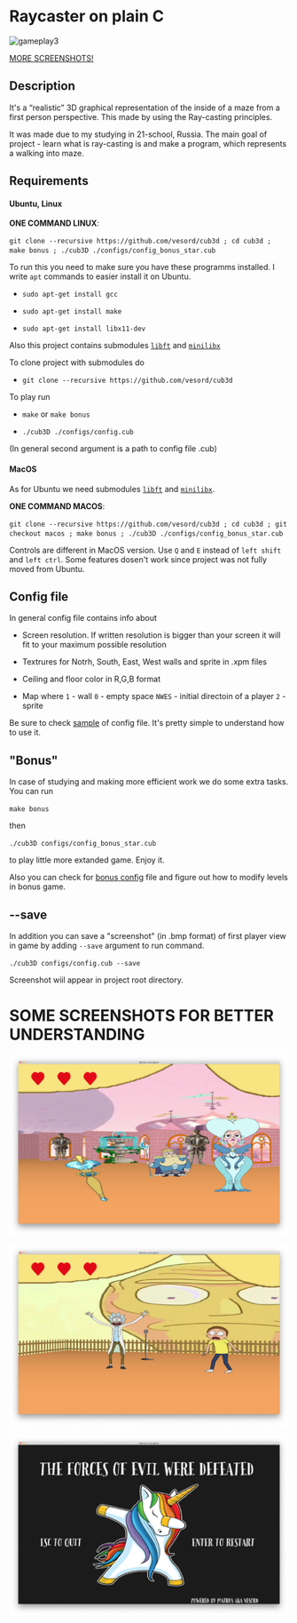 # Raycaster on plain C

![gameplay3](./screenshots/gameplay3.png)

[MORE SCREENSHOTS!](#screenshots)

## Description
It's a “realistic” 3D graphical representation of the inside of a maze from a first person perspective. This made by using the Ray-casting principles.

It was made due to my studying in 21-school, Russia.
The main goal of project - learn what is ray-casting is and make a program, which represents a walking into maze.

## Requirements

#### Ubuntu, Linux

**ONE COMMAND LINUX**:

`git clone --recursive https://github.com/vesord/cub3d ; cd cub3d ; make bonus ; ./cub3D ./configs/config_bonus_star.cub`

To run this you need to make sure you have these programms installed.
I write `apt` commands to easier install it on Ubuntu.

* `sudo apt-get install gcc`

* `sudo apt-get install make`

* `sudo apt-get install libx11-dev`

Also this project contains submodules [`libft`](https://github.com/vesord/libft "my own utility lib") and [`minilibx`](https://github.com/42Paris/minilibx-linux "lib for easy work with Xlib, made for 42 students")

To clone project with submodules do

* `git clone --recursive https://github.com/vesord/cub3d`

To play run

* `make` or `make bonus`

* `./cub3D ./configs/config.cub`

(In general second argument is a path to config file .cub)

#### MacOS

As for Ubuntu we need submodules [`libft`](https://github.com/vesord/libft "my own utility lib") and [`minilibx`](https://github.com/42Paris/minilibx-linux "lib for easy work with Xlib, made for 42 students").

**ONE COMMAND MACOS**:

`git clone --recursive https://github.com/vesord/cub3d ; cd cub3d ; git checkout macos ; make bonus ; ./cub3D ./configs/config_bonus_star.cub`

Controls are different in MacOS version.
Use `Q` and `E` instead of `left shift` and `left ctrl`.
Some features dosen't work since project was not fully moved from Ubuntu.

## Config file

In general config file contains info about

* Screen resolution. If written resolution is bigger than your screen it will fit to your maximum possible resolution

* Textrures for Notrh, South, East, West walls and sprite in .xpm files

* Ceiling and floor color in R,G,B format

* Map where `1` - wall `0` - empty space `NWES` - initial directoin of a player `2` - sprite

Be sure to check [sample](./configs/config.cub "main part config file") of config file. It's pretty simple to understand how to use it.

## "Bonus"

In case of studying and making more efficient work we do some extra tasks.
You can run 

`make bonus`

then 

`./cub3D configs/config_bonus_star.cub` 

to play little more extanded game. Enjoy it.

Also you can check for [bonus config](./configs/config_bonus_config.cub "sample bonus config file") file and figure out how to modify levels in bonus game.


## --save

In addition you can save a "screenshot" (in .bmp format) of first player view in game by adding `--save` argument to run command.

`./cub3D configs/config.cub --save`

Screenshot wiil appear in project root directory.

<a name="screenshots"></a>

# SOME SCREENSHOTS FOR BETTER UNDERSTANDING

![gameplay1](./screenshots/gameplay1.png)

![gameplay2](./screenshots/gameplay2.png)

![gameplay4](./screenshots/gameplay4.png)
